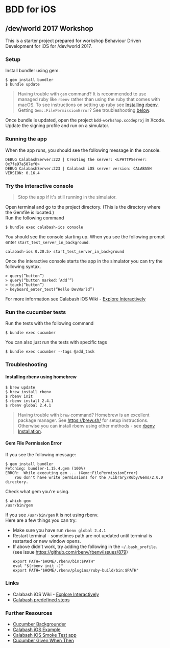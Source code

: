 # BDD for iOS 
## /dev/world 2017 Workshop


This is a starter project prepared for workshop Behaviour Driven Development for iOS for /dev/world 2017.
  
  

### Setup 
Install bundler using gem.  
```
$ gem install bundler
$ bundle update
```
> Having trouble with `gem` command? It is recommended to use managed ruby like `rbenv` rather than using the ruby that comes with macOS. To see instructions on setting up ruby see [Installing rbenv](#installing-rbenv-using-homebrew).
> Getting `Gem::FilePermissionError`? See troubleshooting [below](#gem-file-permission-error).

Once bundle is updated, open the project `bdd-workshop.xcodeproj` in Xcode.  
Update the signing profile and run on a simulator.    

### Running the app
When the app runs, you should see the following message in the console.
```
DEBUG CalabashServer:222 | Creating the server: <LPHTTPServer: 0x7fe97a507ef0>
DEBUG CalabashServer:223 | Calabash iOS server version: CALABASH VERSION: 0.16.4
```

### Try the interactive console
> Stop the app if it's still running in the simulator.  

Open terminal and go to the project directory. (This is the directory where the Gemfile is located.)  
Run the following command
```
$ bundle exec calabash-ios console
```

You should see the console starting up. When you see the following prompt enter `start_test_server_in_background`.
```
calabash-ios 0.20.5> start_test_server_in_background
```
   
Once the interactive console starts the app in the simulator you can try the following syntax.
```
> query(“button”)
> query(“button marked:’Add’”)
> touch(“button”)
> keyboard_enter_text(“Hello DevWorld”)
```

For more information see Calabash iOS Wiki - [Explore Interactively](https://github.com/calabash/calabash-ios/wiki/Getting-Started#explore-interactively)
 
 
### Run the cucumber tests
Run the tests with the following command
```
$ bundle exec cucumber
```
  
You can also just run the tests with specific tags
```
$ bundle exec cucumber --tags @add_task
```

 
### Troubleshooting

 
#### Installing rbenv using homebrew
```
$ brew update
$ brew install rbenv
$ rbenv init
$ rbenv install 2.4.1
$ rbenv global 2.4.1
```

> Having trouble with `brew` command? Homebrew is an excellent package manager. See https://brew.sh/ for setup instructions. 
 Otherwise you can install rbenv using other methods - see [rbenv Installation](https://github.com/rbenv/rbenv#installation).


#### Gem File Permission Error
If you see the following message:
```
$ gem install bundler
Fetching: bundler-1.15.4.gem (100%)
ERROR:  While executing gem ... (Gem::FilePermissionError)
    You don't have write permissions for the /Library/Ruby/Gems/2.0.0 directory.
```

Check what gem you're using.
```
$ which gem
/usr/bin/gem
```

If you see `/usr/bin/gem` it is not using rbenv.  
Here are a few things you can try: 
* Make sure you have run `rbenv global 2.4.1`
* Restart terminal - sometimes path are not updated until terminal is restarted or new window opens.
* If above didn't work, try adding the following in the `~/.bash_profile`. (see issue https://github.com/rbenv/rbenv/issues/879)
  ```
  export PATH="$HOME/.rbenv/bin:$PATH"
  eval "$(rbenv init -)"
  export PATH="$HOME/.rbenv/plugins/ruby-build/bin:$PATH"
  ```



  
### Links

* Calabash iOS Wiki - [Explore Interactively](https://github.com/calabash/calabash-ios/wiki/Getting-Started#explore-interactively)
* [Calabash predefined steps](https://github.com/calabash/calabash-ios/wiki/02-Predefined-steps)


### Further Resources
* [Cucumber Backgrounder](https://github.com/cucumber/cucumber/wiki/Cucumber-Backgrounder)
* [Calabash iOS Example](https://github.com/calabash/calabash-ios)
* [Calabash iOS Smoke Test app](https://github.com/calabash/ios-smoke-test-app)
* [Cucumber Given When Then](https://github.com/cucumber/cucumber/wiki/Given-When-Then)
